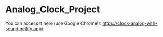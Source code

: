 # Analog_Clock_Project
 You can access it here (use Google Chrome!): https://clock-analog-with-sound.netlify.app/
